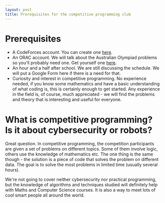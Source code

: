 ```yaml
---
layout: post
title: Prerequisites for the competitive programming club
---
```


# Prerequisites

- A CodeForces account. You can create one [here](https://codeforces.com/register).
- An ORAC account. We will talk about the Australian Olympiad problems so you'll probably need one. Get yourself one [here](https://orac2.info/accounts/register/).
- An hour and a half after school. We are still discussing the schedule. We will put a Google Form here if there is a need for that.
- Curiosity and interest in competitive programming. No experience needed, if you know some mathematics and have a basic understanding of what coding is, this is certainly enough to get started. Any experience in the field is, of course, much appreciated - we will find the problems and theory that is interesting and useful for everyone.

# What is competitive programming? Is it about cybersecurity or robots?

Great question. In competitive programming, the competition participants are given a set of problems on different topics. Some of them involve logic, others use the knowledge of mathematics etc. The one thing is the same though - the solution is a piece of code that solves the problem on different data. The goal is to solve the most problems in limited time (usually several hours).

We're not going to cover neither cybersecurity nor practical programming, but the knowledge of algorithms and techniques studied will definitely help with Maths and Computer Science courses. It is also a way to meet lots of cool smart people all around the world.